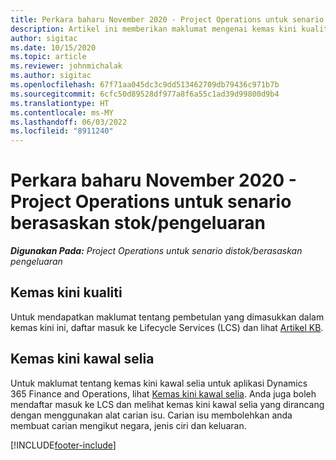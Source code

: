 ```yaml
---
title: Perkara baharu November 2020 - Project Operations untuk senario berasaskan stok/pengeluaran
description: Artikel ini memberikan maklumat mengenai kemas kini kualiti yang tersedia dalam keluaran November 2020 Operasi Projek untuk senario berasaskan pengeluaran stok.
author: sigitac
ms.date: 10/15/2020
ms.topic: article
ms.reviewer: johnmichalak
ms.author: sigitac
ms.openlocfilehash: 67f71aa045dc3c9dd513462709db79436c971b7b
ms.sourcegitcommit: 6cfc50d89528df977a8f6a55c1ad39d99800d9b4
ms.translationtype: HT
ms.contentlocale: ms-MY
ms.lasthandoff: 06/03/2022
ms.locfileid: "8911240"
---
```

# <a name="whats-new-november-2020---project-operations-for-stockedproduction-based-scenarios"></a>Perkara baharu November 2020 - Project Operations untuk senario berasaskan stok/pengeluaran

_**Digunakan Pada:** Project Operations untuk senario distok/berasaskan pengeluaran_

## <a name="quality-updates"></a>Kemas kini kualiti

Untuk mendapatkan maklumat tentang pembetulan yang dimasukkan dalam kemas kini ini, daftar masuk ke Lifecycle Services (LCS) dan lihat [Artikel KB](https://fix.lcs.dynamics.com/Issue/Details?bugId=488609&amp;dbType=3&amp;qc=8251e8e1d5e2386de850599926c1adc3fec8e2ba25308036d22cdfe0a1c28fc7).

## <a name="regulatory-updates"></a>Kemas kini kawal selia

Untuk maklumat tentang kemas kini kawal selia untuk aplikasi Dynamics 365 Finance and Operations, lihat [Kemas kini kawal selia](/dynamics365/finance/localizations/regulatory-updates). Anda juga boleh mendaftar masuk ke LCS dan melihat kemas kini kawal selia yang dirancang dengan menggunakan alat carian isu. Carian isu membolehkan anda membuat carian mengikut negara, jenis ciri dan keluaran.


[!INCLUDE[footer-include](../../includes/footer-banner.md)]